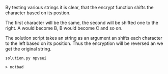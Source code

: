 By testing various strings it is clear, that the encrypt function shifts the character based on its postion.

The first character will be the same, the second will be shifted one to the right.
A would become B, B would become C and so on.

The solution script takes an string as an argument an shifts each character to the left based on its position.
Thus the encryption will be reversed an we get the original string.

```
solution.py npveei

> notbad
